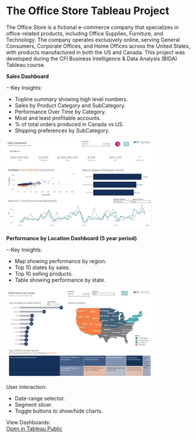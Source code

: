 # The Office Store Tableau Project
The Office Store is a fictional e-commerce company that specializes in office-related products, including Office Supplies, Furniture, and Technology. The company operates exclusively online, serving General Consumers, Corporate Offices, and Home Offices across the United States, with products manufactured in both the US and Canada. This project was developed during the CFI Business Intelligence & Data Analysis (BIDA) Tableau course.

**Sales Dashboard** 

--Key Insights:
* Topline summary showing high level numbers.      
*  Sales by Product Category and SubCategory.
* Performance Over Time by Category.
* Most and least profitable accounts.
* % of total orders produced in Canada vs US.
* Shipping preferences by SubCategory.
<img src="images/Sales_dashboard_screenshot.JPG" alt="Sales Dashboard" width="400"/>


  




**Performance by Location Dashboard (5 year period)** 

--Key Insights:
*	Map showing performance by region.
*	Top 10 states by sales.
*	Top 10 selling products.
*	Table showing performance by state.
<img src="images/Performance_by_location_dashboard_screenshot.JPG" alt="Performance by Location Dashboard" width="400"/>


User interaction: 
* Date-range selector.
* Segment slicer.
* Toggle buttons to show/hide charts.


View Dashboards:  
[Open in Tableau Public](https://public.tableau.com/views/TableauFundamentals_17467114466740/SalesDashboard?:language=es-ES&publish=yes&:sid=&:redirect=auth&:display_count=n&:origin=viz_share_link)

